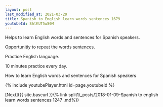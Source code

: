 ```yaml
---
layout: post
last_modified_at: 2021-03-29
title: Spanish to English learn words sentences 1679 
youtubeId: ShtKUT5wS0M
---
```

 
 
Helps to learn English words and sentences for Spanish speakers.

Opportunitiy to repeat the words sentences. 

Practice English language. 
 
10 minutes practice every day. 
 
How to learn English words and sentences for Spanish speakers 
 
{% include youtubePlayer.html id=page.youtubeId %}
 
 
[Next]({{ site.baseurl }}{% link  split1/_posts/2018-01-09-Spanish to english learn words sentences 1247 .md%})
 
